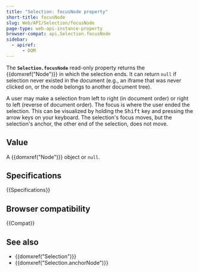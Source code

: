 ```yaml
---
title: "Selection: focusNode property"
short-title: focusNode
slug: Web/API/Selection/focusNode
page-type: web-api-instance-property
browser-compat: api.Selection.focusNode
sidebar:
  - apiref:
      - DOM
---
```


The **`Selection.focusNode`** read-only property returns the {{domxref("Node")}} in which the selection ends. It can return `null` if selection never existed in the document (e.g., an iframe that was never clicked on, or the node belongs to another document tree).

A user may make a selection from left to right (in document order) or right to left (reverse of document order). The focus is where the user ended the selection. This can be visualized by holding the <kbd>Shift</kbd> key and pressing the arrow keys on your keyboard. The selection's focus moves, but the selection's anchor, the other end of the selection, does not move.

## Value

A {{domxref("Node")}} object or `null`.

## Specifications

{{Specifications}}

## Browser compatibility

{{Compat}}

## See also

- {{domxref("Selection")}}
- {{domxref("Selection.anchorNode")}}
